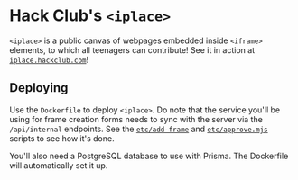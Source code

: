 # Hack Club's `<iplace>`
`<iplace>` is a public canvas of webpages embedded inside `<iframe>` elements, to which all teenagers can contribute! See it in action at [`iplace.hackclub.com`](https://iplace.hackclub.com)!

## Deploying
Use the `Dockerfile` to deploy `<iplace>`. Do note that the service you'll be using for frame creation forms needs to sync with the server via the `/api/internal` endpoints. See the [`etc/add-frame`](./etc/add-frame.mjs) and [`etc/approve.mjs`](./etc/approve.mjs) scripts to see how it's done.

You'll also need a PostgreSQL database to use with Prisma. The Dockerfile will automatically set it up.
